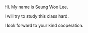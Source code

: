 ﻿Hi. My name is Seung Woo Lee.

I will try to study this class hard.

I look forward to your kind cooperation.
